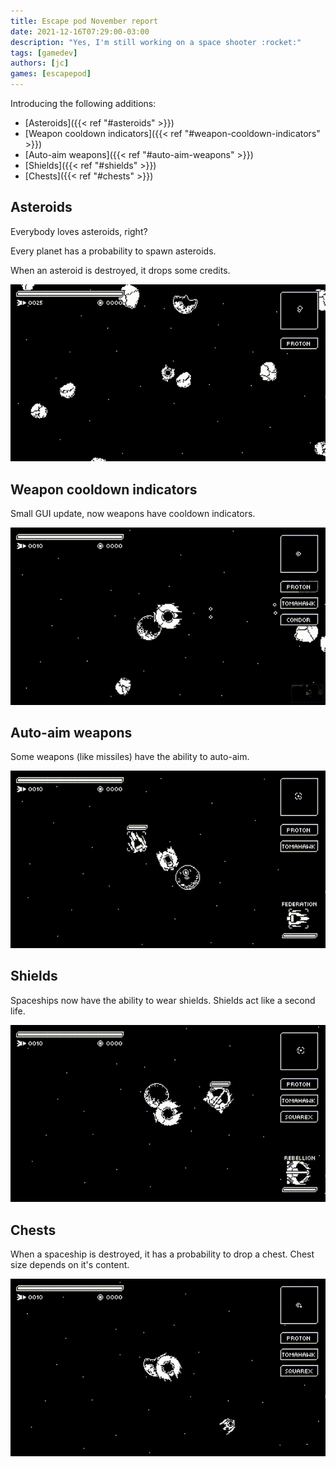 ```yaml
---
title: Escape pod November report
date: 2021-12-16T07:29:00-03:00
description: "Yes, I'm still working on a space shooter :rocket:"
tags: [gamedev]
authors: [jc]
games: [escapepod]
---
```


Introducing the following additions:

* [Asteroids]({{< ref "#asteroids" >}})
* [Weapon cooldown indicators]({{< ref "#weapon-cooldown-indicators" >}})
* [Auto-aim weapons]({{< ref "#auto-aim-weapons" >}})
* [Shields]({{< ref "#shields" >}})
* [Chests]({{< ref "#chests" >}})

## Asteroids

Everybody loves asteroids, right?

Every planet has a probability to spawn asteroids.

When an asteroid is destroyed, it drops some credits.

![Asteroids](asteroids.gif)

## Weapon cooldown indicators

Small GUI update, now weapons have cooldown indicators.

![Weapon cooldown indicators](cooldown_indicators.gif)

## Auto-aim weapons

Some weapons (like missiles) have the ability to auto-aim.

![Auto-aim weapons](auto_aim_weapons.gif)

## Shields

Spaceships now have the ability to wear shields. Shields act like a second life.

![Shields](shields.gif)

## Chests

When a spaceship is destroyed, it has a probability to drop a chest. Chest size depends on it's content.

![Chests](chests.gif)
